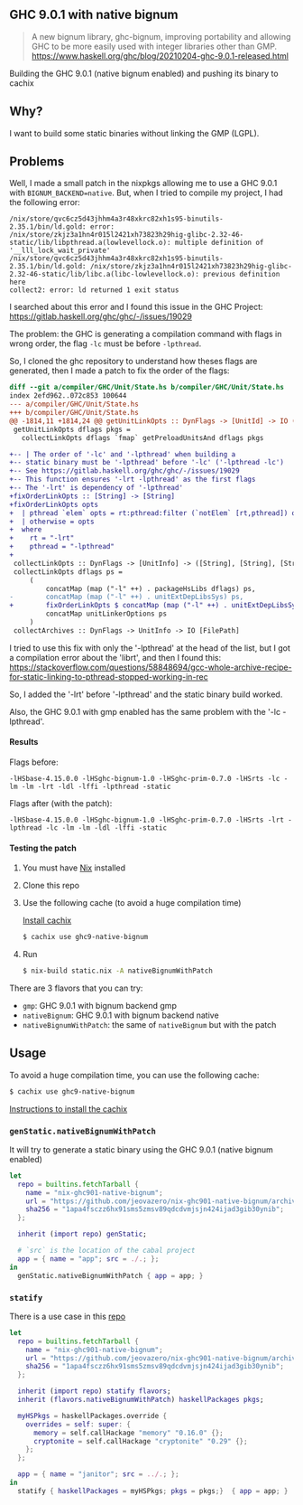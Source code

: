 ## GHC 9.0.1 with native bignum

> A new bignum library, ghc-bignum, improving portability and allowing GHC to
be more easily used with integer libraries other than GMP.
https://www.haskell.org/ghc/blog/20210204-ghc-9.0.1-released.html

Building the GHC 9.0.1 (native bignum enabled) and pushing its binary to
cachix

## Why?

I want to build some static binaries without linking the GMP (LGPL).

## Problems

Well, I made a small patch in the nixpkgs allowing me to use a GHC 9.0.1 with
`BIGNUM_BACKEND=native`. But, when I tried to compile my project, I had the
following error:

```
/nix/store/qvc6cz5d43jhhm4a3r48xkrc82xh1s95-binutils-2.35.1/bin/ld.gold: error: /nix/store/zkjz3a1hn4r015l2421xh73823h29hig-glibc-2.32-46-static/lib/libpthread.a(lowlevellock.o): multiple definition of '__lll_lock_wait_private'
/nix/store/qvc6cz5d43jhhm4a3r48xkrc82xh1s95-binutils-2.35.1/bin/ld.gold: /nix/store/zkjz3a1hn4r015l2421xh73823h29hig-glibc-2.32-46-static/lib/libc.a(libc-lowlevellock.o): previous definition here
collect2: error: ld returned 1 exit status
```

I searched about this error and I found this issue in the GHC Project:
https://gitlab.haskell.org/ghc/ghc/-/issues/19029

The problem: the GHC is generating a compilation command with flags in wrong
order, the flag `-lc` must be before `-lpthread`.

So, I cloned the ghc repository to understand how theses flags are generated,
then I made a patch to fix the order of the flags:

```diff
diff --git a/compiler/GHC/Unit/State.hs b/compiler/GHC/Unit/State.hs
index 2efd962..072c853 100644
--- a/compiler/GHC/Unit/State.hs
+++ b/compiler/GHC/Unit/State.hs
@@ -1814,11 +1814,24 @@ getUnitLinkOpts :: DynFlags -> [UnitId] -> IO ([String], [String], [String])
 getUnitLinkOpts dflags pkgs =
   collectLinkOpts dflags `fmap` getPreloadUnitsAnd dflags pkgs

+-- | The order of '-lc' and '-lpthread' when building a
+-- static binary must be '-lpthread' before '-lc' ('-lpthread -lc')
+-- See https://gitlab.haskell.org/ghc/ghc/-/issues/19029
+-- This function ensures '-lrt -lpthread' as the first flags
+-- The '-lrt' is dependency of '-lpthread'
+fixOrderLinkOpts :: [String] -> [String]
+fixOrderLinkOpts opts
+  | pthread `elem` opts = rt:pthread:filter (`notElem` [rt,pthread]) opts
+  | otherwise = opts
+  where
+    rt = "-lrt"
+    pthread = "-lpthread"
+
 collectLinkOpts :: DynFlags -> [UnitInfo] -> ([String], [String], [String])
 collectLinkOpts dflags ps =
     (
         concatMap (map ("-l" ++) . packageHsLibs dflags) ps,
-        concatMap (map ("-l" ++) . unitExtDepLibsSys) ps,
+        fixOrderLinkOpts $ concatMap (map ("-l" ++) . unitExtDepLibsSys) ps,
         concatMap unitLinkerOptions ps
     )
 collectArchives :: DynFlags -> UnitInfo -> IO [FilePath]
```

I tried to use this fix with only the '-lpthread' at the head of the list, but I got a
compilation error about the 'librt', and then I found this:
https://stackoverflow.com/questions/58848694/gcc-whole-archive-recipe-for-static-linking-to-pthread-stopped-working-in-rec

So, I added the '-lrt' before '-lpthread' and the static binary build worked. 

Also, the GHC 9.0.1 with gmp enabled has the same problem with the '-lc -lpthread'.

#### Results

Flags before:
```
-lHSbase-4.15.0.0 -lHSghc-bignum-1.0 -lHSghc-prim-0.7.0 -lHSrts -lc -lm -lm -lrt -ldl -lffi -lpthread -static
```

Flags after (with the patch):

```
-lHSbase-4.15.0.0 -lHSghc-bignum-1.0 -lHSghc-prim-0.7.0 -lHSrts -lrt -lpthread -lc -lm -lm -ldl -lffi -static
```


#### Testing the patch

1. You must have [Nix](https://nixos.org/download.html) installed

2. Clone this repo

3. Use the following cache (to avoid a huge compilation time)

    [Install cachix](https://docs.cachix.org/installation.html)

    ```bash
    $ cachix use ghc9-native-bignum
    ```

4. Run
    ```bash
    $ nix-build static.nix -A nativeBignumWithPatch
    ```

There are 3 flavors that you can try:

- `gmp`: GHC 9.0.1 with bignum backend gmp
- `nativeBignum`: GHC 9.0.1 with bignum backend native
- `nativeBignumWithPatch`: the same of `nativeBignum` but with the patch 

## Usage

To avoid a huge compilation time, you can use the following cache:

```bash
$ cachix use ghc9-native-bignum
```

[Instructions to install the cachix](https://docs.cachix.org/installation.html)

### `genStatic.nativeBignumWithPatch`

It will try to generate a static binary using the GHC 9.0.1 (native bignum enabled)

```nix
let
  repo = builtins.fetchTarball {
    name = "nix-ghc901-native-bignum";
    url = "https://github.com/jeovazero/nix-ghc901-native-bignum/archive/cd691a8965cfe531335a53bb0b8140eae2ebe825.tar.gz";
    sha256 = "1apa4fsczz6hx91sms5zmsv89qdcdvmjsjn424ijad3gib30ynib";
  };

  inherit (import repo) genStatic;

  # `src` is the location of the cabal project
  app = { name = "app"; src = ./.; };
in
  genStatic.nativeBignumWithPatch { app = app; }
```


### `statify`

There is a use case in this [repo](https://github.com/jeovazero/janitor/blob/main/build/static.nix#L4)

```nix
let
  repo = builtins.fetchTarball {
    name = "nix-ghc901-native-bignum";
    url = "https://github.com/jeovazero/nix-ghc901-native-bignum/archive/cd691a8965cfe531335a53bb0b8140eae2ebe825.tar.gz";
    sha256 = "1apa4fsczz6hx91sms5zmsv89qdcdvmjsjn424ijad3gib30ynib";
  };

  inherit (import repo) statify flavors;
  inherit (flavors.nativeBignumWithPatch) haskellPackages pkgs;

  myHSPkgs = haskellPackages.override {
    overrides = self: super: { 
      memory = self.callHackage "memory" "0.16.0" {};
      cryptonite = self.callHackage "cryptonite" "0.29" {};
    };
  };

  app = { name = "janitor"; src = ../.; };
in
  statify { haskellPackages = myHSPkgs; pkgs = pkgs;}  { app = app; }
```
